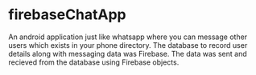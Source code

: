 # firebaseChatApp
An android application just like whatsapp where you can message other users which exists in your phone directory. The database to record user details along with messaging data was Firebase. The data was sent and recieved from the database using Firebase objects.
